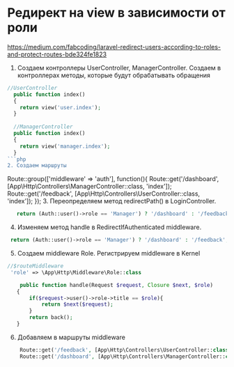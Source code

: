 # Редирект на view в зависимости от роли
https://medium.com/fabcoding/laravel-redirect-users-according-to-roles-and-protect-routes-bde324fe1823

1. Создаем контроллеры UserController, ManagerController. Создаем в контроллерах методы, которые будут обрабатывать обращения
```php
//UserController
  public function index()
  {
    return view('user.index');
  }
  
  //ManagerController
  public function index()
  {
    return view('manager.index');
  }
```php
2. Создаем маршруты 
```
  Route::group(['middleware' => 'auth'], function(){
    Route::get('/dashboard', [App\Http\Controllers\ManagerController::class, 'index']);
    Route::get('/feedback', [App\Http\Controllers\UserController::class, 'index']);
  });
 3. Переопределяем метод redirectPath() в LoginController. 
 ```php
    return (Auth::user()->role == 'Manager') ? '/dashboard' : '/feedback';
 ```
 4. Изменяем метод handle в RedirectIfAuthenticated middleware.
 ```php
  return (Auth::user()->role == 'Manager') ? '/dashboard' : '/feedback';
 ```
 5. Создаем middleware Role. Регистрируем middleware в Kernel
 ```php
 //$routeMiddleware
  'role' => \App\Http\Middleware\Role::class
 ```
 ```php
     public function handle(Request $request, Closure $next, $role)
    {
        if($request->user()->role->title == $role){
            return $next($request);
        }
        return back();
    }
 ```
 6. Добавляем в маршруты middleware
```php
    Route::get('/feedback', [App\Http\Controllers\UserController::class, 'index'])->name('user')->middleware('role:User');
    Route::get('/dashboard', [App\Http\Controllers\ManagerController::class, 'index'])->name('manager')->middleware('role:Manager');
```
